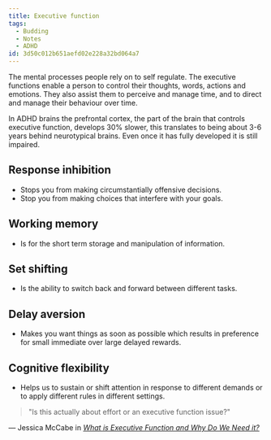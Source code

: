 ```yaml
---
title: Executive function
tags:
  - Budding
  - Notes
  - ADHD
id: 3d50c012b651aefd02e228a32bd064a7
---
```


The mental processes people rely on to self regulate. The executive functions enable a person to control their thoughts, words, actions and emotions. They also assist them to perceive and manage time, and to direct and manage their behaviour over time.

In ADHD brains the prefrontal cortex, the part of the brain that controls executive function, develops 30% slower, this translates to being about 3-6 years behind neurotypical brains. Even once it has fully developed it is still impaired.

## Response inhibition

- Stops you from making circumstantially offensive decisions.
- Stop you from making choices that interfere with your goals.

## Working memory

- Is for the short term storage and manipulation of information.

## Set shifting

- Is the ability to switch back and forward between different tasks.

## Delay aversion

- Makes you want things as soon as possible which results in preference for small immediate over large delayed rewards.

## Cognitive flexibility

- Helps us to sustain or shift attention in response to different demands or to apply different rules in different settings.

> "Is this actually about effort or an executive function issue?"

— Jessica McCabe in <cite><a href="https://www.youtube.com/watch?v=H4YIHrEu-TU">What is Executive Function and Why Do We Need it?</a></cite>
